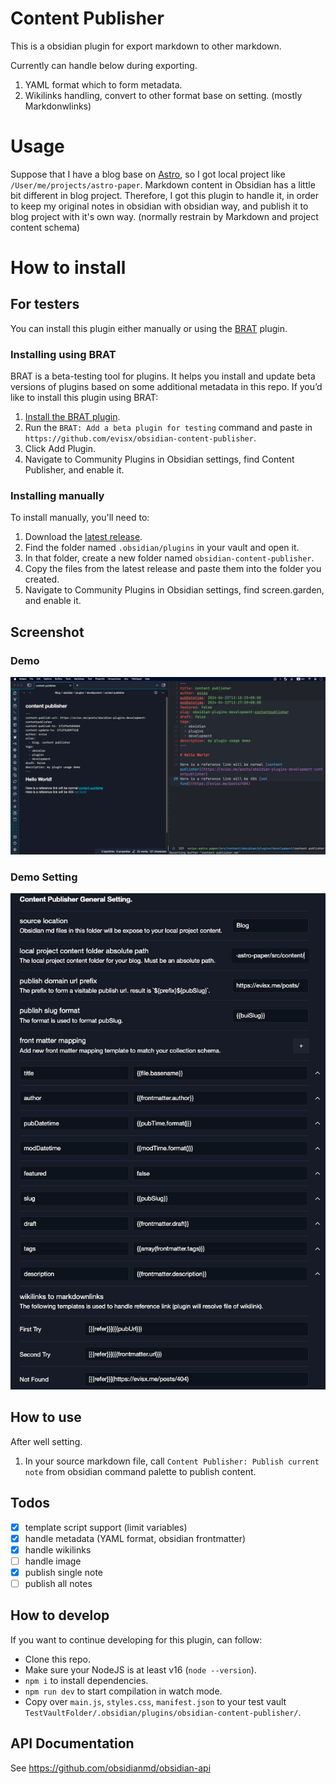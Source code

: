 # Content Publisher
This is a obsidian plugin for export markdown to other markdown.

Currently can handle below during exporting.

1. YAML format which to form metadata.
2. Wikilinks handling, convert to other format base on setting. (mostly Markdonwlinks)

# Usage
Suppose that I have a blog base on [Astro](https://astro.build/), so I got local project like `/User/me/projects/astro-paper`. Markdown content in Obsidian has a little bit different in blog project. Therefore, I got this plugin to handle it, in order to keep my original notes in obsidian with obsidian way, and publish it to blog project with it's own way. (normally restrain by Markdown and project content schema)

# How to install

## For testers

You can install this plugin either manually or using the [BRAT](https://github.com/TfTHacker/obsidian42-brat) plugin.

### Installing using BRAT

BRAT is a beta-testing tool for plugins. It helps you install and update beta versions of plugins based on some additional metadata in this repo. If you’d like to install this plugin using BRAT:

1. [Install the BRAT plugin](obsidian://show-plugin?id=obsidian42-brat).
2. Run the `BRAT: Add a beta plugin for testing` command and paste in `https://github.com/evisx/obsidian-content-publisher`.
3. Click Add Plugin.
4. Navigate to Community Plugins in Obsidian settings, find Content Publisher, and enable it.

### Installing manually

To install manually, you'll need to:

1. Download the [latest release](https://github.com/evisx/obsidian-content-publisher/releases).
2. Find the folder named `.obsidian/plugins` in your vault and open it.
3. In that folder, create a new folder named `obsidian-content-publisher`.
4. Copy the files from the latest release and paste them into the folder you created.
5. Navigate to Community Plugins in Obsidian settings, find screen.garden, and enable it.

## Screenshot

### Demo
![demo](./img/demo.png)

### Demo Setting
![setting](./img/demo-setting.png)

## How to use

After well setting.

1. In your source markdown file, call `Content Publisher: Publish current note` from obsidian command palette to publish content.

## Todos
- [x] template script support (limit variables)
- [x] handle metadata (YAML format, obsidian frontmatter)
- [x] handle wikilinks
- [ ] handle image
- [x] publish single note
- [ ] publish all notes

## How to develop

If you want to continue developing for this plugin, can follow:

-   Clone this repo.
-   Make sure your NodeJS is at least v16 (`node --version`).
-   `npm i` to install dependencies.
-   `npm run dev` to start compilation in watch mode.
-   Copy over `main.js`, `styles.css`, `manifest.json` to your test vault `TestVaultFolder/.obsidian/plugins/obsidian-content-publisher/`.

## API Documentation

See https://github.com/obsidianmd/obsidian-api
